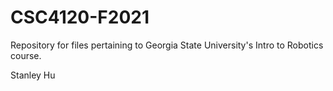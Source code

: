 # CSC4120-F2021
Repository for files pertaining to Georgia State University's Intro to Robotics course.

Stanley Hu
